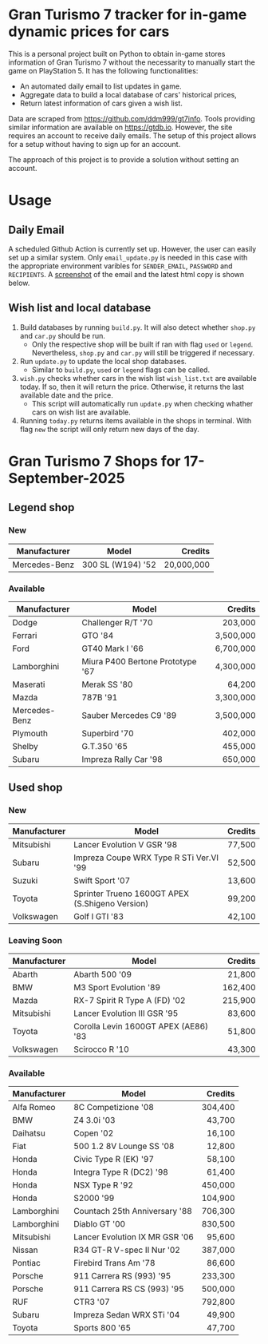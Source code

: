 # Gran Turismo 7 tracker for in-game dynamic prices for cars

This is a personal project built on Python to obtain in-game stores information of Gran Turismo 7 without the necessarity to manually start the game on PlayStation 5. It has the following functionalities:

- An automated daily email to list updates in game.
- Aggregate data to build a local database of cars' historical prices,
- Return latest information of cars given a wish list.

Data are scraped from https://github.com/ddm999/gt7info. Tools providing similar information are available on https://gtdb.io. However, the site requires an account to receive daily emails. The setup of this project allows for a setup without having to sign up for an account.

The approach of this project is to provide a solution without setting an account.

# Usage

## Daily Email

A scheduled Github Action is currently set up. However, the user can easily set up a similar system. Only `email_update.py` is needed in this case with the appropriate environment varibles for `SENDER_EMAIL`, `PASSWORD` and `RECIPIENTS`. A [screenshot](https://raw.githubusercontent.com/marcohoucheng/Gran-Turismo-7-Price-Tracker/main/data/email_screenshot.png) of the email and the latest html copy is shown below.

## Wish list and local database

1. Build databases by running `build.py`. It will also detect whether `shop.py` and `car.py` should be run.
    - Only the respective shop will be built if ran with flag `used` or `legend`. Nevertheless, `shop.py` and `car.py` will still be triggered if necessary.
2. Run `update.py` to update the local shop databases.
    - Similar to `build.py`, `used` or `legend` flags can be called.
3. `wish.py` checks whether cars in the wish list `wish_list.txt` are available today. If so, then it will return the price. Otherwise, it returns the last available date and the price.
    - This script will automatically run `update.py` when checking whather cars on wish list are available.
4. Running `today.py` returns items available in the shops in terminal. With flag `new` the script will only return new days of the day.


# Gran Turismo 7 Shops for 17-September-2025



## Legend shop

### New
 | Manufacturer | Model | Credits |
 | --- | --- | --: |
|Mercedes-Benz|300 SL (W194) '52|20,000,000|

### Available
 | Manufacturer | Model | Credits |
 | --- | --- | --: |
|Dodge|Challenger R/T '70|203,000|
|Ferrari|GTO '84|3,500,000|
|Ford|GT40 Mark I '66|6,700,000|
|Lamborghini|Miura P400 Bertone Prototype '67|4,300,000|
|Maserati|Merak SS '80|64,200|
|Mazda|787B '91|3,300,000|
|Mercedes-Benz|Sauber Mercedes C9 '89|3,500,000|
|Plymouth|Superbird '70|402,000|
|Shelby|G.T.350 '65|455,000|
|Subaru|Impreza Rally Car '98|650,000|


## Used shop

### New
 | Manufacturer | Model | Credits |
 | --- | --- | --: |
|Mitsubishi|Lancer Evolution V GSR '98|77,500|
|Subaru|Impreza Coupe WRX Type R STi Ver.VI '99|52,500|
|Suzuki|Swift Sport '07|13,600|
|Toyota|Sprinter Trueno 1600GT APEX (S.Shigeno Version)|99,200|
|Volkswagen|Golf I GTI '83|42,100|

### Leaving Soon
 | Manufacturer | Model | Credits |
 | --- | --- | --: |
|Abarth|Abarth 500 '09|21,800|
|BMW|M3 Sport Evolution '89|162,400|
|Mazda|RX-7 Spirit R Type A (FD) '02|215,900|
|Mitsubishi|Lancer Evolution III GSR '95|83,600|
|Toyota|Corolla Levin 1600GT APEX (AE86) '83|51,800|
|Volkswagen|Scirocco R '10|43,300|

### Available
 | Manufacturer | Model | Credits |
 | --- | --- | --: |
|Alfa Romeo|8C Competizione '08|304,400|
|BMW|Z4 3.0i '03|43,700|
|Daihatsu|Copen '02|16,100|
|Fiat|500 1.2 8V Lounge SS '08|12,800|
|Honda|Civic Type R (EK) '97|58,100|
|Honda|Integra Type R (DC2) '98|61,400|
|Honda|NSX Type R '92|450,000|
|Honda|S2000 '99|104,900|
|Lamborghini|Countach 25th Anniversary '88|706,300|
|Lamborghini|Diablo GT '00|830,500|
|Mitsubishi|Lancer Evolution IX MR GSR '06|95,600|
|Nissan|R34 GT-R V-spec II Nur '02|387,000|
|Pontiac|Firebird Trans Am '78|86,600|
|Porsche|911 Carrera RS (993) '95|233,300|
|Porsche|911 Carrera RS CS (993) '95|500,000|
|RUF|CTR3 '07|792,800|
|Subaru|Impreza Sedan WRX STi '04|49,900|
|Toyota|Sports 800 '65|47,700|

